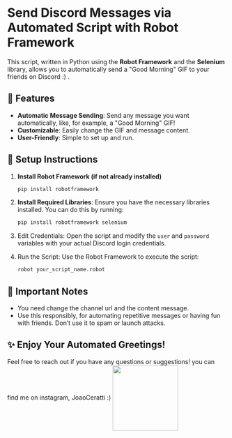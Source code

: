 # Send Discord Messages via Automated Script with Robot Framework

This script, written in Python using the **Robot Framework** and the **Selenium** library, allows you to automatically send a "Good Morning" GIF to your friends on Discord :) .

## 🚀 Features
- **Automatic Message Sending**: Send any message you want automatically, like, for example, a "Good Morning" GIF!
- **Customizable**: Easily change the GIF and message content.
- **User-Friendly**: Simple to set up and run.

## 🔧 Setup Instructions

1. **Install Robot Framework (if not already installed)**
   ```bash
   pip install robotframework
   ```

2. **Install Required Libraries**:
   Ensure you have the necessary libraries installed. You can do this by running:
   ```bash
   pip install robotframework selenium
   ```
3. Edit Credentials: Open the script and modify the `user` and `password` variables with your actual Discord login credentials.

4. Run the Script: Use the Robot Framework to execute the script:
   ```bash
   robot your_script_name.robot
   ```

## 📌 Important Notes

  - You need change the channel url and the content message.
  - Use this responsibly, for automating repetitive messages or having fun with friends. Don’t use it to spam or launch attacks.

## ✨ Enjoy Your Automated Greetings!

Feel free to reach out if you have any questions or suggestions! you can find me on instagram, JoaoCeratti :) 
   <img src="https://media4.giphy.com/media/v1.Y2lkPTc5MGI3NjExcmdyMndnYThlZWVxZ3MzaGgwZXNla3VhZmc5a3kzazBjNjhwODV6diZlcD12MV9pbnRlcm5hbF9naWZfYnlfaWQmY3Q9cw/PZShNCt8E51Ti/200.gif" width="150px" align="center"/> 
